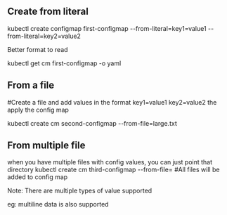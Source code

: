 
Create from literal
---

kubectl create configmap  first-configmap --from-literal=key1=value1 --from-literal=key2=value2

Better format to read 

kubectl get cm first-configmap -o yaml


From a file
---
#Create a file and add values in the format
key1=value1
key2=value2
the apply the config map

kubectl create cm second-configmap --from-file=large.txt

From multiple file
----
when you have multiple files with config values, you can just point that directory
kubectl create cm third-configmap --from-file=<path to that directory>  #All files will be added to config map

Note: There are multiple types of value supported 

eg: multiline data is also supported